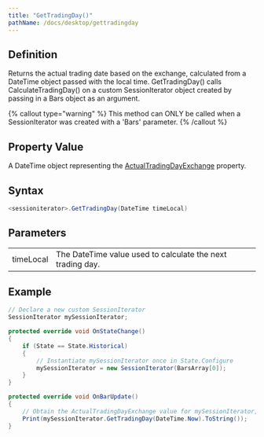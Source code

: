 ```yaml
---
title: "GetTradingDay()"
pathName: /docs/desktop/gettradingday
---
```


## Definition

Returns the actual trading date based on the exchange, calculated from a DateTime object passed with the local time. GetTradingDay() calls CalculateTradingDay() on a custom SessionIterator object created by passing in a Bars object as an argument.

{% callout type="warning" %}
This method can ONLY be called when a SessionIterator was created with a 'Bars' parameter.
{% /callout %}

## Property Value

A DateTime object representing the [ActualTradingDayExchange](/docs/desktop/actualtradingdayexchange) property.

## Syntax

```csharp
<sessioniterator>.GetTradingDay(DateTime timeLocal)
```

## Parameters

|  |  |
| --- | --- |
| timeLocal | The DateTime value used to calculate the next trading day. |

## Example

```csharp
// Declare a new custom SessionIterator
SessionIterator mySessionIterator;

protected override void OnStateChange()
{
    if (State == State.Historical)
    {
        // Instantiate mySessionIterator once in State.Configure
        mySessionIterator = new SessionIterator(BarsArray[0]);
    }
}

protected override void OnBarUpdate()
{
    // Obtain the ActualTradingDayExchange value for mySessionIterator, based on today's date
    Print(mySessionIterator.GetTradingDay(DateTime.Now).ToString());
}
```
